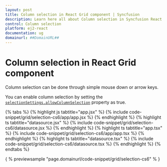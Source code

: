```yaml
---
layout: post
title: Column selection in React Grid component | Syncfusion
description: Learn here all about Column selection in Syncfusion React Grid component of Syncfusion Essential JS 2 and more.
control: Column selection 
platform: ej2-react
documentation: ug
domainurl: ##DomainURL##
---
```


# Column selection in React Grid component

Column selection can be done through simple mouse down or arrow keys.

You can enable column selection by setting the [`selectionSettings.allowColumnSelection`](https://ej2.syncfusion.com/angular/documentation/api/grid/selectionSettings/#allowcolumnselection) property as true.

{% tabs %}
{% highlight js tabtitle="app.jsx" %}
{% include code-snippet/grid/selection-cs6/app/app.jsx %}
{% endhighlight %}
{% highlight ts tabtitle="datasource.jsx" %}
{% include code-snippet/grid/selection-cs6/datasource.jsx %}
{% endhighlight %}
{% highlight ts tabtitle="app.tsx" %}
{% include code-snippet/grid/selection-cs6/app/app.tsx %}
{% endhighlight %}
{% highlight ts tabtitle="datasource.tsx" %}
{% include code-snippet/grid/selection-cs6/datasource.tsx %}
{% endhighlight %}
{% endtabs %}

{ % previewsample "page.domainurl/code-snippet/grid/selection-cs6" % }